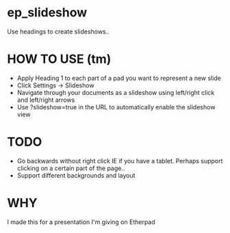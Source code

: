# ep_slideshow

Use headings to create slideshows..

# HOW TO USE (tm)
* Apply Heading 1 to each part of a pad you want to represent a new slide
* Click Settings -> Slideshow
* Navigate through your documents as a slideshow using left/right click and left/right arrows
* Use ?slideshow=true in the URL to automatically enable the slideshow view

# TODO
* Go backwards without right click IE if you have a tablet.  Perhaps support clicking on a certain part of the page..
* Support different backgrounds and layout

# WHY
I made this for a presentation I'm giving on Etherpad
